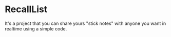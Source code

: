 # RecallList

It's a project that you can share yours "stick notes" with anyone you want in realtime using a simple code.
